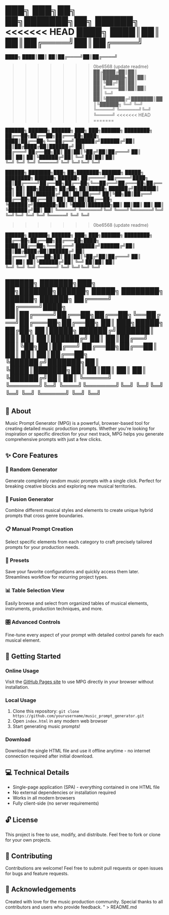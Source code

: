███╗   ███╗██╗   ██╗███████╗██╗ ██████╗
<<<<<<< HEAD
████╗ ████║██║   ██║██╔════╝██║██╔════╝
=======
████╗ ████║██║   ██║██╔════╝██║██╔════╝ 
>>>>>>> 0be6568 (update readme)
██╔████╔██║██║   ██║███████╗██║██║     
██║╚██╔╝██║██║   ██║╚════██║██║██║     
██║ ╚═╝ ██║╚██████╔╝███████║██║╚██████╗
╚═╝     ╚═╝ ╚═════╝ ╚══════╝╚═╝ ╚═════╝
<<<<<<< HEAD
=======

██████╗ ██████╗  ██████╗ ███╗   ███╗██████╗ ████████╗
██╔══██╗██╔══██╗██╔═══██╗████╗ ████║██╔══██╗╚══██╔══╝
██████╔╝██████╔╝██║   ██║██╔████╔██║██████╔╝   ██║   
██╔═══╝ ██╔══██╗██║   ██║██║╚██╔╝██║██╔═══╝    ██║   
██║     ██║  ██║╚██████╔╝██║ ╚═╝ ██║██║        ██║   
╚═╝     ╚═╝  ╚═╝ ╚═════╝ ╚═╝     ╚═╝╚═╝        ╚═╝   

██████╗  ███████╗███╗   ██╗███████╗██████╗  █████╗ ████████╗ ██████╗ ██████╗ 
██╔════╝ ██╔════╝████╗  ██║██╔════╝██╔══██╗██╔══██╗╚══██╔══╝██╔═══██╗██╔══██╗
██║  ███╗█████╗  ██╔██╗ ██║█████╗  ██████╔╝███████║   ██║   ██║   ██║██████╔╝
██║   ██║██╔══╝  ██║╚██╗██║██╔══╝  ██╔══██╗██╔══██║   ██║   ██║   ██║██╔══██╗
╚██████╔╝███████╗██║ ╚████║███████╗██║  ██║██║  ██║   ██║   ╚██████╔╝██║  ██║
 ╚═════╝ ╚══════╝╚═╝  ╚═══╝╚══════╝╚═╝  ╚═╝╚═╝  ╚═╝   ╚═╝    ╚═════╝ ╚═╝  ╚═╝
>>>>>>> 0be6568 (update readme)

██████╗ ██████╗  ██████╗ ███╗   ███╗██████╗ ████████╗
██╔══██╗██╔══██╗██╔═══██╗████╗ ████║██╔══██╗╚══██╔══╝
██████╔╝██████╔╝██║   ██║██╔████╔██║██████╔╝   ██║   
██╔═══╝ ██╔══██╗██║   ██║██║╚██╔╝██║██╔═══╝    ██║   
██║     ██║  ██║╚██████╔╝██║ ╚═╝ ██║██║        ██║   
╚═╝     ╚═╝  ╚═╝ ╚═════╝ ╚═╝     ╚═╝╚═╝        ╚═╝   

 ██████╗ ███████╗███╗   ██╗███████╗██████╗  █████╗ ████████╗ ██████╗ ██████╗ 
██╔════╝ ██╔════╝████╗  ██║██╔════╝██╔══██╗██╔══██╗╚══██╔══╝██╔═══██╗██╔══██╗
██║  ███╗█████╗  ██╔██╗ ██║█████╗  ██████╔╝███████║   ██║   ██║   ██║██████╔╝
██║   ██║██╔══╝  ██║╚██╗██║██╔══╝  ██╔══██╗██╔══██║   ██║   ██║   ██║██╔══██╗
╚██████╔╝███████╗██║ ╚████║███████╗██║  ██║██║  ██║   ██║   ╚██████╔╝██║  ██║
 ╚═════╝ ╚══════╝╚═╝  ╚═══╝╚══════╝╚═╝  ╚═╝╚═╝  ╚═╝   ╚═╝    ╚═════╝ ╚═╝  ╚═╝
---

## 🎵 About

Music Prompt Generator (MPG) is a powerful, browser-based tool for creating detailed music production prompts. Whether you're looking for inspiration or specific direction for your next track, MPG helps you generate comprehensive prompts with just a few clicks.

## ✨ Core Features

### 🎲 Random Generator

Generate completely random music prompts with a single click. Perfect for breaking creative blocks and exploring new musical territories.

### 🔀 Fusion Generator

Combine different musical styles and elements to create unique hybrid prompts that cross genre boundaries.

### 📋 Manual Prompt Creation

Select specific elements from each category to craft precisely tailored prompts for your production needs.

### 💾 Presets

Save your favorite configurations and quickly access them later. Streamlines workflow for recurring project types.

### 📊 Table Selection View

Easily browse and select from organized tables of musical elements, instruments, production techniques, and more.

### 🎛️ Advanced Controls

Fine-tune every aspect of your prompt with detailed control panels for each musical element.

## 🚀 Getting Started

### Online Usage

Visit the [GitHub Pages site](https://yourusername.github.io/music_prompt_generator) to use MPG directly in your browser without installation.

### Local Usage

1. Clone this repository: `git clone https://github.com/yourusername/music_prompt_generator.git`
2. Open `index.html` in any modern web browser
3. Start generating music prompts!

### Download

Download the single HTML file and use it offline anytime - no internet connection required after initial download.

## 💻 Technical Details

- Single-page application (SPA) - everything contained in one HTML file
- No external dependencies or installation required
- Works in all modern browsers
- Fully client-side (no server requirements)

## 🔓 License

This project is free to use, modify, and distribute. Feel free to fork or clone for your own projects.

## 🤝 Contributing

Contributions are welcome! Feel free to submit pull requests or open issues for bugs and feature requests.

## 🙏 Acknowledgements

Created with love for the music production community. Special thanks to all contributors and users who provide feedback.
" > README.md
